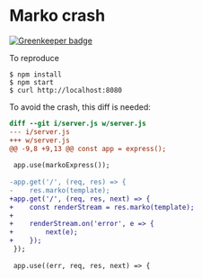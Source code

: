 # Marko crash

[![Greenkeeper badge](https://badges.greenkeeper.io/SimenB/marko-crash.svg)](https://greenkeeper.io/)

To reproduce
```sh-session
$ npm install
$ npm start
$ curl http://localhost:8080
```

To avoid the crash, this diff is needed:

```diff
diff --git i/server.js w/server.js
--- i/server.js
+++ w/server.js
@@ -9,8 +9,13 @@ const app = express();
 
 app.use(markoExpress());
 
-app.get('/', (req, res) => {
-    res.marko(template);
+app.get('/', (req, res, next) => {
+    const renderStream = res.marko(template);
+
+    renderStream.on('error', e => {
+        next(e);
+    });
 });
 
 app.use((err, req, res, next) => {

```
